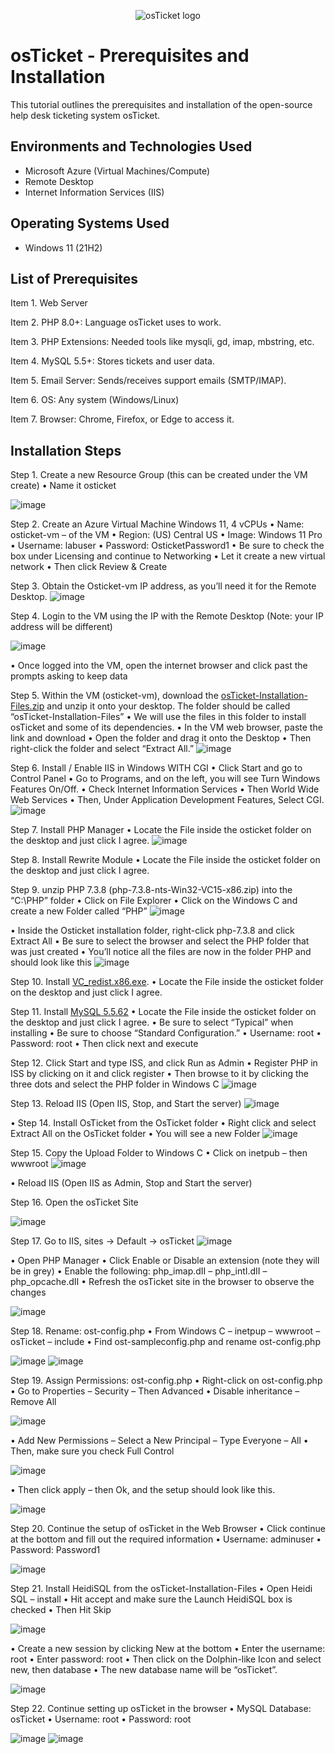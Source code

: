 <p align="center">
<img src="https://i.imgur.com/Clzj7Xs.png" alt="osTicket logo"/>
</p>

<h1>osTicket - Prerequisites and Installation</h1>
This tutorial outlines the prerequisites and installation of the open-source help desk ticketing system osTicket.<br />


<h2>Environments and Technologies Used</h2>

- Microsoft Azure (Virtual Machines/Compute)
- Remote Desktop
- Internet Information Services (IIS)

<h2>Operating Systems Used </h2>

- Windows 11</b> (21H2)

<h2>List of Prerequisites</h2>

Item 1. Web Server

Item 2. PHP 8.0+: Language osTicket uses to work.

Item 3. PHP Extensions: Needed tools like mysqli, gd, imap, mbstring, etc.

Item 4. MySQL 5.5+: Stores tickets and user data.

Item 5. Email Server: Sends/receives support emails (SMTP/IMAP).

Item 6. OS: Any system (Windows/Linux) 

Item 7. Browser: Chrome, Firefox, or Edge to access it.

<h2>Installation Steps</h2>
Step 1. Create a new Resource Group (this can be created under the VM create)
•	Name it osticket

![image](https://github.com/user-attachments/assets/48aeb935-eab3-467a-9c0e-cddd878220d1)

Step 2. Create an Azure Virtual Machine Windows 11, 4 vCPUs
•	Name: osticket-vm – of the VM
•	Region: (US) Central US
•	Image: Windows 11 Pro
•	Username: labuser
•	Password: OsticketPassword1
•	Be sure to check the box under Licensing and continue to Networking
•	Let it create a new virtual network
•	Then click Review & Create

Step 3. Obtain the Osticket-vm IP address, as you’ll need it for the Remote Desktop.
![image](https://github.com/user-attachments/assets/16e4011e-5f2c-45c0-92aa-fbc8d75c46c2)

Step 4. Login to the VM using the IP with the Remote Desktop (Note: your IP address will be different)

![image](https://github.com/user-attachments/assets/eab8b7ed-95bf-4d4f-9bac-4ed93ff701f7)

•	Once logged into the VM, open the internet browser and click past the prompts asking to keep data 

Step 5. Within the VM (osticket-vm), download the [osTicket-Installation-Files.zip](https://drive.google.com/uc?export=download&id=1b3RBkXTLNGXbibeMuAynkfzdBC1NnqaD) and unzip it onto your desktop. The folder should be called “osTicket-Installation-Files”
• We will use the files in this folder to install osTicket and some of its dependencies.
•	In the VM web browser, paste the link and download
•	Open the folder and drag it onto the Desktop
•	Then right-click the folder and select “Extract All.”
![image](https://github.com/user-attachments/assets/044465ab-a241-40a6-b3e8-33739f97fcbd)

Step 6. Install / Enable IIS in Windows WITH CGI
•	Click Start and go to Control Panel
•	Go to Programs, and on the left, you will see Turn Windows Features On/Off.
•	Check Internet Information Services
•	Then World Wide Web Services
•	Then, Under Application Development Features, Select CGI. 
![image](https://github.com/user-attachments/assets/15779579-b1d5-470b-8f97-5cdb04ebeeed)

Step 7. Install PHP Manager
•	Locate the File inside the osticket folder on the desktop and just click I agree. 
![image](https://github.com/user-attachments/assets/e696fec2-3661-4cb7-9e2d-4d621368ba4f)

Step 8. Install Rewrite Module
•	Locate the File inside the osticket folder on the desktop and just click I agree. 

Step 9. unzip PHP 7.3.8 (php-7.3.8-nts-Win32-VC15-x86.zip) into the “C:\PHP” folder
•	Click on File Explorer
•	Click on the Windows C and create a new Folder called “PHP”
![image](https://github.com/user-attachments/assets/e3f11c65-2dfa-4487-9b58-71a85f32126c)

•	Inside the Osticket installation folder, right-click php-7.3.8 and click Extract All
•	Be sure to select the browser and select the PHP folder that was just created 
•	You’ll notice all the files are now in the folder PHP and should look like this
![image](https://github.com/user-attachments/assets/d6f53a21-8e47-4b75-846b-94a02d940c4f)

Step 10. Install [VC_redist.x86.exe](https://drive.google.com/file/d/1s1OsGF3-ioO0_9LYizPRiVuIkb3lFJgH/view?usp=share_link).
•	Locate the File inside the osticket folder on the desktop and just click I agree. 

Step 11. Install [MySQL 5.5.62](https://drive.google.com/file/d/1_OWh9p7VQLcrB0q_V7qT8yHl0xo5gv7z/view?usp=share_link)
•	Locate the File inside the osticket folder on the desktop and just click I agree. 
•	Be sure to select “Typical” when installing
•	Be sure to choose “Standard Configuration.” 
•	Username: root
•	Password: root
•	Then click next and execute

Step 12. Click Start and type ISS, and click Run as Admin
•	Register PHP in ISS by clicking on it and click register
•	Then browse to it by clicking the three dots and select the PHP folder in Windows C
![image](https://github.com/user-attachments/assets/409217f0-d27d-4019-90f6-34ba789b8700)

Step 13. Reload IIS (Open IIS, Stop, and Start the server)
![image](https://github.com/user-attachments/assets/ace6f96c-414f-4094-aabd-ec145319b053)

•	Step 14. Install OsTicket from the OsTicket folder 
•	Right click and select Extract All on the OsTicket folder 
•	You will see a new Folder 
![image](https://github.com/user-attachments/assets/a8bb6169-4bd9-4ec3-a555-006a2ee7faf4)

Step 15. Copy the Upload Folder to Windows C
•	Click on inetpub – then wwwroot 
![image](https://github.com/user-attachments/assets/44f23cd7-59fd-4d21-935b-f937cb18457d)

•	Reload IIS (Open IIS as Admin, Stop and Start the server)


Step 16. Open the osTicket Site

![image](https://github.com/user-attachments/assets/18a40924-e6c8-4899-9d07-75d77cc1367f)

Step 17. Go to IIS, sites -> Default -> osTicket
![image](https://github.com/user-attachments/assets/23ff69b2-3796-488e-83f2-86e0e2716db6)

•	Open PHP Manager 
•	Click Enable or Disable an extension (note they will be in grey)
•	Enable the following: php_imap.dII – php_intI.dII – php_opcache.dII
•	Refresh the osTicket site in the browser to observe the changes

![image](https://github.com/user-attachments/assets/05da644c-cab5-4506-9c58-524f5d059809)

Step 18. Rename: ost-config.php
•	From Windows C – inetpup – wwwroot – osTicket – include
•	Find ost-sampleconfig.php and rename ost-config.php

![image](https://github.com/user-attachments/assets/5e0b6535-57f0-4594-ba3a-45740b86fe7c)
![image](https://github.com/user-attachments/assets/62677f9d-e321-4493-a552-f09933877968)

Step 19.  Assign Permissions: ost-config.php
•	Right-click on ost-config.php
•	Go to Properties – Security – Then Advanced
•	Disable inheritance – Remove All 

![image](https://github.com/user-attachments/assets/c2a13a72-629e-486f-aa73-9114f43f94a1)

•	Add New Permissions – Select a New Principal – Type Everyone – All 
•	Then, make sure you check Full Control

![image](https://github.com/user-attachments/assets/3decb213-cf5d-48c2-b5ba-961077f7c057)

•	Then click apply – then Ok, and the setup should look like this. 

![image](https://github.com/user-attachments/assets/b40d7ac9-4f71-430f-8131-bdf059202f90)

Step 20. Continue the setup of osTicket in the Web Browser 
•	Click continue at the bottom and fill out the required information
•	Username: adminuser
•	Password: Password1

![image](https://github.com/user-attachments/assets/ec7544ad-f8c8-4d06-b9d4-86c727caf405)

Step 21. Install HeidiSQL from the osTicket-Installation-Files
•	Open Heidi SQL – install
•	Hit accept and make sure the Launch HeidiSQL box is checked
•	Then Hit Skip

![image](https://github.com/user-attachments/assets/03226af3-1327-4f29-b560-eb764836d3c5)

•	Create a new session by clicking New at the bottom
•	Enter the username: root 
•	Enter password: root 
•	Then click on the Dolphin-like Icon and select new, then database
•	The new database name will be “osTicket”.

![image](https://github.com/user-attachments/assets/91cb2a3c-2058-449f-9d4b-3bf086929df1)

Step 22. Continue setting up osTicket in the browser
•	MySQL Database: osTicket
•	Username: root
•	Password: root

![image](https://github.com/user-attachments/assets/7d005a3d-2313-4e09-b116-9b33eef0a52d)
![image](https://github.com/user-attachments/assets/f54c06c8-1e0d-4bdb-8934-d5d7bd9298e7)
















